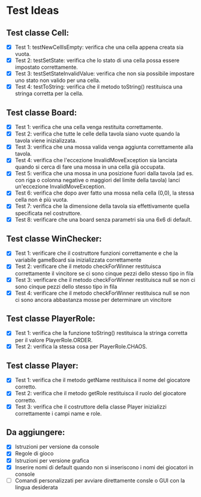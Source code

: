 # Test Ideas

## Test classe Cell:
- [x] Test 1: testNewCellIsEmpty: verifica che una cella appena creata sia vuota.
- [x] Test 2: testSetState: verifica che lo stato di una cella possa essere impostato correttamente.
- [x] Test 3: testSetStateInvalidValue: verifica che non sia possibile impostare uno stato non valido per una cella.
- [x] Test 4: testToString: verifica che il metodo toString() restituisca una stringa corretta per la cella.

## Test classe Board:
- [X] Test 1: verifica che una cella venga restituita correttamente.
- [x] Test 2: verifica che tutte le celle della tavola siano vuote quando la tavola viene inizializzata.
- [X] Test 3: verifica che una mossa valida venga aggiunta correttamente alla tavola.
- [x] Test 4: verifica che l'eccezione InvalidMoveException sia lanciata quando si cerca di fare una mossa in una cella già occupata.
- [x] Test 5: verifica che una mossa in una posizione fuori dalla tavola (ad es. con riga o colonna negative o maggiori del limite della tavola) lanci un'eccezione InvalidMoveException.
- [X] Test 6: verifica che dopo aver fatto una mossa nella cella (0,0), la stessa cella non è più vuota.
- [X] Test 7: verifica che la dimensione della tavola sia effettivamente quella specificata nel costruttore.
- [X] Test 8: verificare che una board senza parametri sia una 6x6 di default.

## Test classe WinChecker:
- [X] Test 1: verificare che il costruttore funzioni correttamente e che la variabile gameBoard sia inizializzata correttamente
- [X] Test 2: verificare che il metodo checkForWinner restituisca correttamente il vincitore se ci sono cinque pezzi dello stesso tipo in fila
- [X] Test 3: verificare che il metodo checkForWinner restituisca null se non ci sono cinque pezzi dello stesso tipo in fila
- [X] Test 4: verificare che il metodo checkForWinner restituisca null se non ci sono ancora abbastanza mosse per determinare un vincitore

## Test classe PlayerRole:
- [X] Test 1: verifica che la funzione toString() restituisca la stringa corretta per il valore PlayerRole.ORDER.
- [X] Test 2: verifica la stessa cosa per PlayerRole.CHAOS.

## Test classe Player:
- [X] Test 1: verifica che il metodo getName restituisca il nome del giocatore corretto.
- [X] Test 2: verifica che il metodo getRole restituisca il ruolo del giocatore corretto.
- [X] Test 3: verifica che il costruttore della classe Player inizializzi correttamente i campi name e role.

## Da aggiungere:
- [X] Istruzioni per versione da console
- [X] Regole di gioco
- [X] Istruzioni per versione grafica
- [X] Inserire nomi di default quando non si inseriscono i nomi dei giocatori in console
- [ ] Comandi personalizzati per avviare direttamente consle o GUI con la lingua desiderata